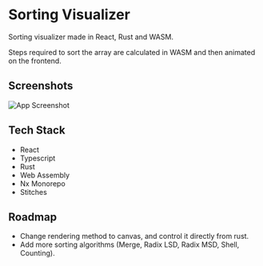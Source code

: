 # Sorting Visualizer

Sorting visualizer made in React, Rust and WASM.

Steps required to sort the array are calculated in WASM and then animated on the frontend.

## Screenshots

![App Screenshot](https://s3.eu-west-3.amazonaws.com/www.data.lkarasinski.pl/sorting.png)

## Tech Stack

- React
- Typescript
- Rust
- Web Assembly
- Nx Monorepo
- Stitches

## Roadmap

- Change rendering method to canvas, and control it directly from rust.
- Add more sorting algorithms (Merge, Radix LSD, Radix MSD, Shell, Counting).
